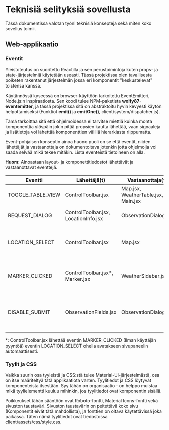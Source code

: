 # Teknisiä selityksiä sovellusta

Tässä dokumentissa valotan työni teknisiä konsepteja sekä miten koko sovellus toimii.

## Web-applikaatio

### Eventit

Yleistoteutus on suoritettu Reactilla ja sen perustoimintoja kuten props- ja state-järjestelmiä käytetään useasti. Tässä projektissa olen tavallisesta poiketen rakentanut järjestelmän jossa eri komponentit "keskustelevat" toistensa kanssa.

Käytännössä kyseessä on browser-käyttöön tarkoitettu EventEmitteri, Node.js:n inspiraatiosta. Sen koodi tulee NPM-paketista **wolfy87-eventemitter**, ja tässä projektissa sitä on abstraktoitu hyvin kevyesti käytön helpottamiseksi (Funktiot **emit()** ja **emitOne()**, client/system/dispatcher.js).

Tämä tarkoittaa sitä että ohjelmoidessa ei tarvitse miettiä kuinka monta komponenttia ylöspäin jokin pitää propsien kautta lähettää, vaan signaaleja ja lisätietoja voi lähettää komponenttien välillä hierarkiasta riippumatta.

Event-pohjaisen konseptin ainoa huono puoli on se että eventit, niiden lähettäjät ja vastaanottaja on dokumentoitava jotenkin jotta ohjelmoija voi saada selvää mikä tekee mitäkin. Lista eventeistä tietoineen on alla.

**Huom:** Ainoastaan layout- ja komponettitiedostot lähettävät ja vastaanottavat eventtejä.

| Eventti | Lähettäjä(t) | Vastaanottaja(t) | Tarkoitus |
| ------- | ------------ | ---------------- | --------- |
| TOGGLE\_TABLE\_VIEW | ControlToolbar.jsx | Map.jsx, WeatherTable.jsx, Main.jsx | Vaihtaa kartta- ja taulukkotilan välillä. |
| REQUEST_DIALOG | ControlToolbar.jsx, LocationInfo.jsx | ObservationDialog.jsx | Avaa dialogin säähavainnon kirjaamiseen. |
| LOCATION_SELECT | ControlToolbar.jsx | Map.jsx | Muuttaa kartan keskusta valitun havaintopisteen perusteella. |
| MARKER_CLICKED | ControlToolbar.jsx*, Marker.jsx | WeatherSidebar.jsx | Avaa ja sulkee sivupaneelin jossa havaintopisteen tiedot ovat. |
| DISABLE_SUBMIT | ObservationFields.jsx | ObservationDialog.jsx | Sammuttaa ja käynnistää Tallenna-napin annettujen tietojen perusteella. |

*: ControlToolbar.jsx lähettää eventin MARKER\_CLICKED (Ilman käyttäjän pyyntöä) eventin LOCATION\_SELECT ohella avatakseen sivupaneelin automaattisesti.

### Tyylit ja CSS

Vaikka suurin osa tyyleistä ja CSS:stä tulee Material-UI-järjestelmästä, osa on itse määriteltyä tätä applikaatiota varten. Tyylitiedot ja CSS löytyvät komponenteista itsestään. Syy tähän on organisaatio - on helppo muistaa mikä tyylielementti kuuluu mihinkin, jos tyylitiedot ovat komponentin sisällä.

Poikkeukset tähän sääntöön ovat Roboto-fontti, Material Icons-fontti sekä sivuston taustaväri. Sivuston taustavärin on peitettävä koko sivu (Komponentit eivät tätä mahdollista), ja fonttien on oltava käytettävissä joka paikassa. Täten nämä tyylitiedot ovat tiedostossa client/assets/css/style.css.
